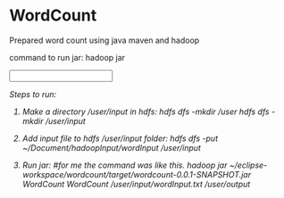 # WordCount
Prepared word count using java maven and hadoop

command to run jar:
hadoop jar <address of jar> <Class to run> <Class to run> <input file address> <address of output folder to be generated>

Steps to run:

1. Make a directory /user/input in hdfs:
  hdfs dfs -mkdir /user 
  hdfs dfs -mkdir /user/input

2. Add input file to hdfs /user/input folder:
  hdfs dfs -put ~/Document/hadoopInput/wordInput /user/input

3. Run jar:
  #for me the command was like this.
  hadoop jar ~/eclipse-workspace/wordcount/target/wordcount-0.0.1-SNAPSHOT.jar WordCount WordCount /user/input/wordInput.txt /user/output

